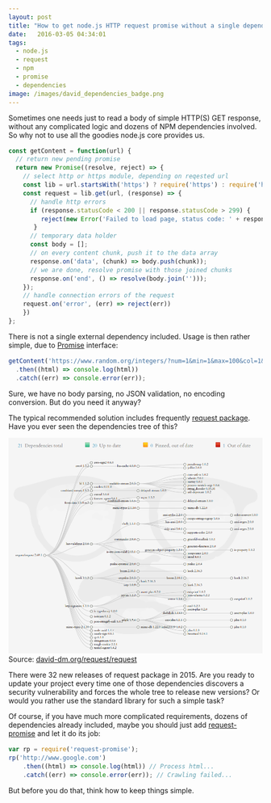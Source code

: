 ```yaml
---
layout: post
title: "How to get node.js HTTP request promise without a single dependency"
date:   2016-03-05 04:34:01
tags:
  - node.js
  - request
  - npm
  - promise
  - dependencies
image: /images/david_dependencies_badge.png
---
```


Sometimes one needs just to read a body of simple HTTP(S) GET response, without any complicated logic and dozens of NPM dependencies involved. So why not to use all the goodies node.js core provides us.

```js
const getContent = function(url) {
  // return new pending promise
  return new Promise((resolve, reject) => {
    // select http or https module, depending on reqested url
    const lib = url.startsWith('https') ? require('https') : require('http');
    const request = lib.get(url, (response) => {
      // handle http errors
      if (response.statusCode < 200 || response.statusCode > 299) {
         reject(new Error('Failed to load page, status code: ' + response.statusCode));
       }
      // temporary data holder
      const body = [];
      // on every content chunk, push it to the data array
      response.on('data', (chunk) => body.push(chunk));
      // we are done, resolve promise with those joined chunks
      response.on('end', () => resolve(body.join('')));
    });
    // handle connection errors of the request
    request.on('error', (err) => reject(err))
    })
};
```

There is not a single external dependency included. Usage is then rather simple, due to [Promise](https://developer.mozilla.org/en-US/docs/Web/JavaScript/Reference/Global_Objects/Promise) interface:

```js
getContent('https://www.random.org/integers/?num=1&min=1&max=100&col=1&base=10&format=plain&rnd=new')
  .then((html) => console.log(html))
  .catch((err) => console.error(err));
```

Sure, we have no body parsing, no JSON validation, no encoding conversion. But do you need it anyway?

The typical recommended solution includes frequently [request package](https://www.npmjs.com/package/request). Have you ever seen the dependencies tree of this?

![Request dependencies graph](/images/request_dependencies.png)
Source: [david-dm.org/request/request](https://david-dm.org/request/request#info=dependencies&view=tree)

There were 32 new releases of request package in 2015. Are you ready to update your project every time one of those dependencies discovers a security vulnerability and forces the whole tree to release new versions? Or would you rather use the standard library for such a simple task?

Of course, if you have much more complicated requirements, dozens of dependencies already included, maybe you should just add [request-promise](https://www.npmjs.com/package/request-promise) and let it do its job:

```js
var rp = require('request-promise');
rp('http://www.google.com')
    .then((html) => console.log(html)) // Process html...
    .catch((err) => console.error(err)); // Crawling failed...
```

But before you do that, think how to keep things simple.
